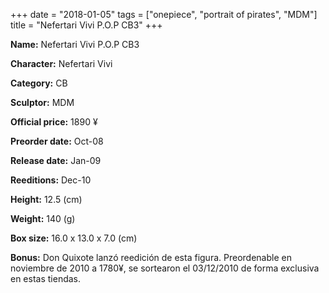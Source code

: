 +++
date = "2018-01-05"
tags = ["onepiece", "portrait of pirates", "MDM"]
title = "Nefertari Vivi P.O.P CB3"
+++

**Name:** Nefertari Vivi P.O.P CB3

**Character:** Nefertari Vivi

**Category:** CB 

**Sculptor:** MDM

**Official price:** 1890 ¥

**Preorder date:** Oct-08

**Release date:** Jan-09

**Reeditions:** Dec-10

**Height:** 12.5 (cm)

**Weight:** 140 (g)

**Box size:** 16.0 x 13.0 x 7.0 (cm)



**Bonus:** Don Quixote lanzó reedición de esta figura. Preordenable en noviembre de 2010 a 1780¥, se sortearon el 03/12/2010 de forma exclusiva en estas tiendas.
